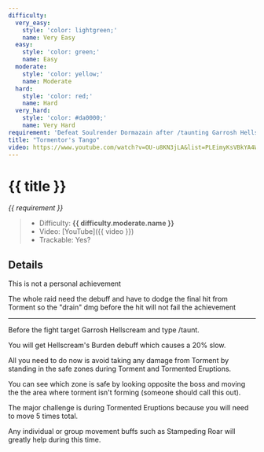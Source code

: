 ```yaml
---
difficulty:
  very_easy:
    style: 'color: lightgreen;'
    name: Very Easy
  easy:
    style: 'color: green;'
    name: Easy
  moderate:
    style: 'color: yellow;'
    name: Moderate
  hard:
    style: 'color: red;'
    name: Hard
  very_hard:
    style: 'color: #da0000;'
    name: Very Hard
requirement: 'Defeat Soulrender Dormazain after /taunting Garrosh Hellscream before combat begins and avoiding all Torment impacts in the Sanctum of Domination on Normal difficulty or higher.'
title: "Tormentor's Tango"
video: https://www.youtube.com/watch?v=OU-u8KN3jLA&list=PLEimyKsVBkYA4WRM-CHJAJhU72UJwMJ3P&index=4
---
```


# {{ title }}

_{{ requirement }}_

> - Difficulty: **<span style="{{ difficulty.moderate.style }}">{{ difficulty.moderate.name }}</span>**
> - Video: [YouTube]({{ video }})
> - Trackable: Yes?

## Details

This is not a personal achievement

The whole raid need the debuff and have to dodge the final hit from Torment so the "drain" dmg before the hit will not fail the achievement

---

Before the fight target Garrosh Hellscream and type /taunt.

You will get Hellscream's Burden debuff which causes a 20% slow.

All you need to do now is avoid taking any damage from Torment by standing in the safe zones during Torment and Tormented Eruptions.

You can see which zone is safe by looking opposite the boss and moving the the area where torment isn't forming (someone should call this out).

The major challenge is during Tormented Eruptions because you will need to move 5 times total.

Any individual or group movement buffs such as Stampeding Roar will greatly help during this time.
